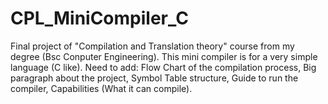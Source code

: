 # CPL_MiniCompiler_C
Final project of "Compilation and Translation theory" course from my degree (Bsc Conputer Engineering). This mini compiler is for a very simple language (C like). Need to add: Flow Chart of the compilation process, Big paragraph about the project, Symbol Table structure, Guide to run the compiler, Capabilities (What it can compile).
